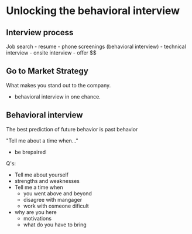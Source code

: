 # Unlocking the behavioral interview

## Interview process

Job search - resume - phone screenings (behavioral interview) - technical interview - onsite interview - offer $$

## Go to Market Strategy

What makes you stand out to the company.

- behavioral interview in one chance.

## Behavioral interview

The best prediction of future behavior is past behavior

"Tell me about a time when..."

- be brepaired

Q's:

- Tell me about yourself
- strengths and weaknesses
- Tell me a time when
  - you went above and beyond
  - disagree with mangager
  - work with osmeone dificult
- why are you here
  - motivations
  - what do you have to bring
